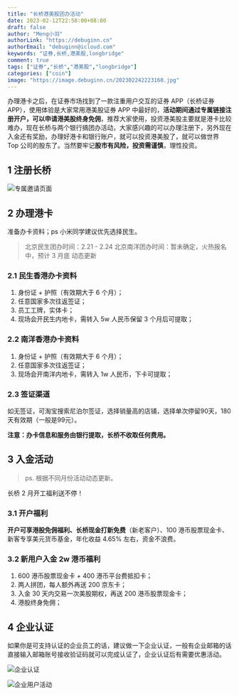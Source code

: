 ```yaml
---
title: "长桥港美股团办活动"
date: 2023-02-12T22:58:00+08:00
draft: false
author: "Meng小羽"
authorLink: "https://debuginn.cn"
authorEmail: "debuginn@icloud.com"
keywords: "证券,长桥,港美股,longbridge"
comment: true
tags: ["证券","长桥","港美股","longbridge"]
categories: ["coin"]
image: "https://image.debuginn.cn/202302242223160.jpg"
---
```


办理港卡之后，在证券市场找到了一款注重用户交互的证券 APP（长桥证券 APP），使用体验是大家常用港美股证券 APP 中最好的，**活动期间通过专属链接注册开户，可以申请港美股终身免佣**，推荐大家使用，投资港美股主要就是港卡比较难办，现在长桥与两个银行搞团办活动，大家感兴趣的可以办理注册下，另外现在入金还有奖励，办理好港卡和银行账户，就可以投资港美股了，就可以做世界 Top 公司的股东了。当然要牢记**股市有风险，投资需谨慎**，理性投资。

## 1 注册长桥

![专属邀请页面](https://image.debuginn.cn/202302242233592.jpeg)

## 2 办理港卡

准备办卡资料；ps 小米同学建议优先选择民生。

> 北京民生团办时间：2.21 - 2.24 
> 北京南洋团办时间：暂未确定，火热报名中，预计 3 月底 
> 动态更新

### 2.1 民生香港办卡资料

1. 身份证 + 护照（有效期大于 6 个月）；
2. 任意国家多次往返签证；
3. 员工工牌，实体卡； 
4. 现场会开民生内地卡，需转入 5w 人民币保留 3 个月后可提取；

### 2.2 南洋香港办卡资料

1. 身份证 + 护照（有效期大于 6 个月）； 
2. 任意国家多次往返签证； 
3. 现场会开南洋内地卡，需转入 1w 人民币，下卡可提取；

### 2.3 签证渠道

如无签证，可淘宝搜索尼泊尔签证，选择销量高的店铺，选择单次停留90天，180天有效期（一般是99元）。

**注意：办卡信息和服务由银行提取，长桥不收取任何费用。**

## 3 入金活动

> ps. 根据不同月份活动动态更新。

长桥 2 月开工福利送不停！

### 3.1 开户福利

**开户可享港股免佣福利、长桥现金打新免费**（新老客户）、100 港币股票现金卡、新客专享美元货币基金，年化收益 4.65% 左右，资金不浪费。

### 3.2 新用户入金 2w 港币福利

1. 600 港币股票现金卡 + 400 港币平台费抵扣卡；
2. 两人拼团，每人额外再送 200 京东卡； 
3. 入金 30 天内交易一次美股期权，再送 200 港币股票现金卡； 
4. 港股终身免佣；

## 4 企业认证

如果你是可支持认证的企业员工的话，建议做一下企业认证，一般有企业邮箱的话直接输入邮箱账号接收验证码就可以完成认证了，企业认证后有需要优惠活动。

![企业认证](https://image.debuginn.cn/202302242229071.jpeg)

![企业用户活动](https://image.debuginn.cn/202302242230664.png)